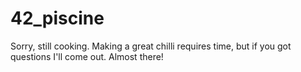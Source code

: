 # 42_piscine
Sorry, still cooking. Making a great chilli requires time, but if you got questions I'll come out. Almost there!
